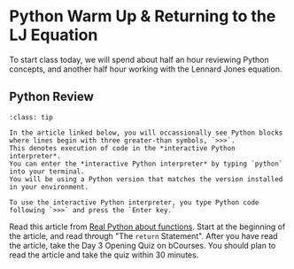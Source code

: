 # Python Warm Up & Returning to the LJ Equation

To start class today, we will spend about half an hour reviewing Python concepts, and another half hour working with the Lennard Jones equation.


## Python Review

```{admonition} The interactive Python interpreter
:class: tip

In the article linked below, you will occassionally see Python blocks where lines begin with three greater-than symbols, `>>>`. 
This denotes execution of code in the *interactive Python interpreter*.
You can enter the *interactive Python interpreter* by typing `python` into your terminal.
You will be using a Python version that matches the version installed in your environment. 

To use the interactive Python interpreter, you type Python code following `>>>` and press the `Enter key.`

```

Read this article from [Real Python about functions](https://realpython.com/defining-your-own-python-function/). 
Start at the beginning of the article, and read through "The `return` Statement".
After you have read the article, take the Day 3 Opening Quiz on bCourses.
You should plan to read the article and take the quiz within 30 minutes.